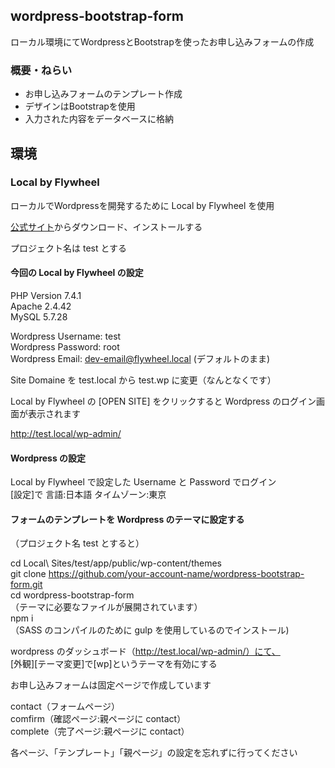 ## wordpress-bootstrap-form
ローカル環境にてWordpressとBootstrapを使ったお申し込みフォームの作成

### 概要・ねらい
* お申し込みフォームのテンプレート作成
* デザインはBootstrapを使用
* 入力された内容をデータベースに格納

## 環境
### Local by Flywheel

ローカルでWordpressを開発するために Local by Flywheel を使用

[公式サイト](https://localwp.com/)からダウンロード、インストールする

プロジェクト名は test とする

#### 今回の Local by Flywheel の設定
PHP Version 7.4.1  
Apache 2.4.42  
MySQL 5.7.28  

Wordpress Username: test  
Wordpress Password: root  
Wordpress Email: dev-email@flywheel.local (デフォルトのまま)

Site Domaine を test.local から test.wp に変更（なんとなくです）

Local by Flywheel の [OPEN SITE] をクリックすると Wordpress のログイン画面が表示されます

http://test.local/wp-admin/

#### Wordpress の設定
Local by Flywheel で設定した Username と Password でログイン  
[設定]で 言語:日本語 タイムゾーン:東京

#### フォームのテンプレートを Wordpress のテーマに設定する

（プロジェクト名 test とすると）

cd Local\ Sites/test/app/public/wp-content/themes  
git clone https://github.com/your-account-name/wordpress-bootstrap-form.git  
cd wordpress-bootstrap-form  
（テーマに必要なファイルが展開されています）  
npm i  
（SASS のコンパイルのために gulp を使用しているのでインストール)  

wordpress のダッシュボード（http://test.local/wp-admin/）にて、  
[外観][テーマ変更]で[wp]というテーマを有効にする

お申し込みフォームは固定ページで作成しています

contact（フォームページ）  
comfirm（確認ページ:親ページに contact）  
complete（完了ページ:親ページに contact）

各ページ、「テンプレート」「親ページ」の設定を忘れずに行ってください

<!-- wp db export test.sql --socket="/Users/kouichi/Library/Application Support/Local/run/ajiFsEYyd/mysql/mysqld.sock" -->

